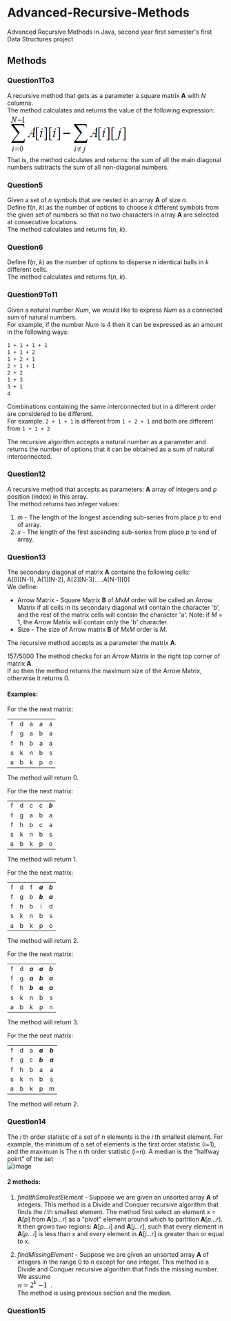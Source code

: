 # Advanced-Recursive-Methods
Advanced Recursive Methods in Java, second year first semester's first Data Structures project

## Methods
### Question1To3
A recursive method that gets as a parameter a square matrix **A** with *N* columns.  
The method calculates and returns the value of the following expression:  
![image](https://raw.githubusercontent.com/aviasd/Advanced-Recursive-Methods/master/README%20files/expressionForQuestion1To3.PNG)  
That is, the method calculates and returns: the sum of all the main diagonal numbers subtracts the sum of all non-diagonal numbers.  

### Question5
Given a set of *n* symbols that are nested in an array **A** of size *n*.  
Define f(*n*, *k*) as the number of options to choose *k* different symbols from the given set of numbers so that no two characters in array **A** are selected at consecutive locations.  
The method calculates and returns f(*n*, *k*).

### Question6
Define f(*n*, *k*) as the number of options to disperse *n* identical balls in *k* different cells.  
The method calculates and returns f(*n*, *k*).

### Question9To11
Given a natural number *Num*, we would like to express *Num* as a connected sum of natural numbers.  
For example, if the number *Num* is 4 then it can be expressed as an amount in the following ways:  
```
1 + 1 + 1 + 1
1 + 1 + 2
1 + 2 + 1
2 + 1 + 1
2 + 2
1 + 3
3 + 1
4
```
Combinations containing the same interconnected but in a different order are considered to be different.  
For example: `2 + 1 + 1` is different from `1 + 2 + 1` and both are different from `1 + 1 + 2`  

The recursive algorithm accepts a natural number as a parameter and returns the number of options that it can be obtained as a sum of natural interconnected.

### Question12
A recursive method that accepts as parameters: **A** array of integers and *p* position (index) in this array.  
The method returns two integer values:  
1) *m* - The length of the longest ascending sub-series from place *p* to end of array.
2) *x* - The length of the first ascending sub-series from place *p* to end of array.

### Question13
The secondary diagonal of matrix **A** contains the following cells:  
A[0][N-1], A[1][N-2], A[2][N-3].....A[N-1][0]  
We define:  
* Arrow Matrix - Square Matrix **B** of *M*x*M* order will be called an Arrow Matrix if all cells in its secondary diagonal will contain the character 'b', and the rest of the matrix cells will contain the character 'a'.
Note: if *M* = 1,  the Arrow Matrix will contain only the 'b' character.
* Size - The size of Arrow matrix **B** of *M*x*M*  order is *M*.

The recursive method accepts as a parameter the matrix **A**.  

157/5000
The method checks for an Arrow Matrix in the right top corner of matrix **A**.  
If so then the method returns the maximum size of the Arrow Matrix, otherwise it returns 0.

#### Examples:
For the the next matrix:

|    |    |    |    |    |
|:--:|:--:|:--:|:--:|:--:|
|  f |  d |  a |  a |  a |
|  f |  g |  a |  b |  a |
|  f |  h |  b |  a |  a |
|  s |  k |  n |  b |  s |
|  a |  b |  k |  p |  o |

The method will return 0.

For the the next matrix:

|    |    |    |    |    |
|:--:|:--:|:--:|:--:|:--:|
|  f |  d |  c |  c |  ***b*** |
|  f |  g |  a |  b |  a |
|  f |  h |  b |  c |  a |
|  s |  k |  n |  b |  s |
|  a |  b |  k |  p |  o |

The method will return 1.

For the the next matrix:

|    |    |    |    |    |
|:--:|:--:|:--:|:--:|:--:|
|  f |  d |  f |  ***a*** |  ***b*** |
|  f |  g |  b |  ***b*** |  ***a*** |
|  f |  h |  b |  i |  d |
|  s |  k |  n |  b |  s |
|  a |  b |  k |  p |  o |

The method will return 2.


For the the next matrix:

|    |    |    |    |    |
|:--:|:--:|:--:|:--:|:--:|
|  f |  d |  ***a*** |  ***a*** |  ***b*** |
|  f |  g |  ***a*** |  ***b*** |  ***a*** |
|  f |  h |  ***b*** |  ***a*** |  ***a*** |
|  s |  k |  n |  b |  s |
|  a |  b |  k |  p |  n |

The method will return 3.

For the the next matrix:

|    |    |    |    |    |
|:--:|:--:|:--:|:--:|:--:|
|  f |  d |  a |  ***a*** |  ***b*** |
|  f |  g |  c |  ***b*** |  ***a*** |
|  f |  h |  b |  a |  a |
|  s |  k |  n |  b |  s |
|  a |  b |  k |  p |  m |

The method will return 2.

### Question14
The *i* th order statistic of a set of *n* elements is the *i* th smallest element. For example, the minimum of a set of elements is the first order statistic (i=1), and the maximum is The n th order statistic (i=n). A median is the "halfway point"
of the set  
![image](https://raw.githubusercontent.com/aviasd/Advanced-Recursive-https://raw.githubusercontent.com/aviasd/Advanced-Recursive-Methods/master/README%20files/expressionForQuestion14.PNG)  

#### 2 methods:
1) *findIthSmallestElement* - Suppose we are given an unsorted array **A** of integers. This method is a
Divide and Conquer recursive algorithm that finds the *i* th smallest
element.
The method first select an element x = **A**[*p*] from **A**[*p…r*] as a "pivot" element around which to partition **A**[*p…r*].  
It then grows two regions: **A**[*p…i*] and **A**[*j…r*], such that every element in **A**[*p…i*] is less than x and every element in **A**[*j…r*] is greater than or equal to x.

2) *findMissingElement* - Suppose we are given an unsorted array **A** of integers in the range 0 to *n* except for one integer. This method is a Divide and Conquer recursive algorithm that finds the missing number. We assume  
![image](https://raw.githubusercontent.com/aviasd/Advanced-Recursive-Methods/master/README%20files/expressionForQuestion14b.PNG)  
The method is using previous section and the median.

### Question15
